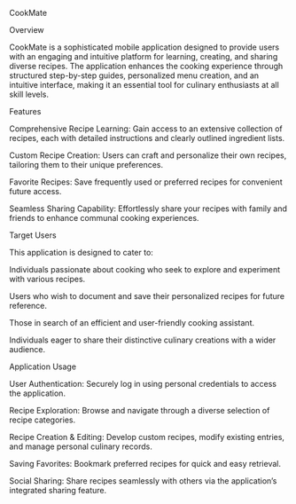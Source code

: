 CookMate

Overview

CookMate is a sophisticated mobile application designed to provide users with an engaging and intuitive platform for learning, creating, and sharing diverse recipes. The application enhances the cooking experience through structured step-by-step guides, personalized menu creation, and an intuitive interface, making it an essential tool for culinary enthusiasts at all skill levels.

Features

Comprehensive Recipe Learning: Gain access to an extensive collection of recipes, each with detailed instructions and clearly outlined ingredient lists.

Custom Recipe Creation: Users can craft and personalize their own recipes, tailoring them to their unique preferences.

Favorite Recipes: Save frequently used or preferred recipes for convenient future access.

Seamless Sharing Capability: Effortlessly share your recipes with family and friends to enhance communal cooking experiences.

Target Users

This application is designed to cater to:

Individuals passionate about cooking who seek to explore and experiment with various recipes.

Users who wish to document and save their personalized recipes for future reference.

Those in search of an efficient and user-friendly cooking assistant.

Individuals eager to share their distinctive culinary creations with a wider audience.

Application Usage

User Authentication: Securely log in using personal credentials to access the application.

Recipe Exploration: Browse and navigate through a diverse selection of recipe categories.

Recipe Creation & Editing: Develop custom recipes, modify existing entries, and manage personal culinary records.

Saving Favorites: Bookmark preferred recipes for quick and easy retrieval.

Social Sharing: Share recipes seamlessly with others via the application’s integrated sharing feature.

